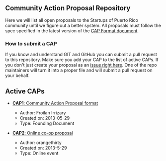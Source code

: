 ## Community Action Proposal Repository
Here we will list all open proposals to the Startups of Puerto Rico community until we figure out a better system. All proposals must follow the spec specified in the latest version of the [CAP Format document](https://github.com/SoPR/FoundingDocuments/blob/master/sopr-cap-format.md).

### How to submit a CAP
If you know and understand GIT and GitHub you can submit a pull request to this repository. Make sure you add your CAP to the list of active CAPs. If you don't just create your proposal as an [issue right here](https://github.com/SoPR/CAP/issues). One of the repo maintainers will turn it into a proper file and will submit a pull request on your behalf.

## Active CAPs
- [**CAP1**: Community Action Proposal format](caps/cap00001.md)
	- Author: Froilan Irrizary
	- Created on: 2013-05-29
	- Type: Founding Document
	
- [**CAP2**: Online co-op proposal](caps/cap00002.md)
	- Author: orangethirty
	- Created on: 2013-5-29
	- Type: Online event